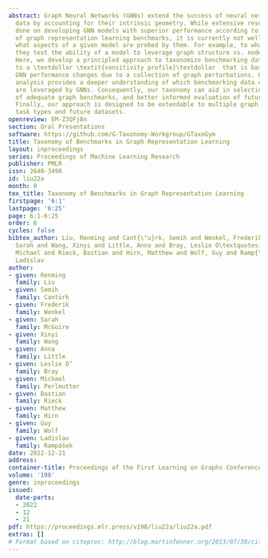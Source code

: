 ```yaml
---
abstract: Graph Neural Networks (GNNs) extend the success of neural networks to graph-structured
  data by accounting for their intrinsic geometry. While extensive research has been
  done on developing GNN models with superior performance according to a collection
  of graph representation learning benchmarks, it is currently not well understood
  what aspects of a given model are probed by them. For example, to what extent do
  they test the ability of a model to leverage graph structure vs. node features?
  Here, we develop a principled approach to taxonomize benchmarking datasets according
  to a \textdollar \textit{sensitivity profile}\textdollar  that is based on how much
  GNN performance changes due to a collection of graph perturbations. Our data-driven
  analysis provides a deeper understanding of which benchmarking data characteristics
  are leveraged by GNNs. Consequently, our taxonomy can aid in selection and development
  of adequate graph benchmarks, and better informed evaluation of future GNN methods.
  Finally, our approach is designed to be extendable to multiple graph prediction
  task types and future datasets.
openreview: EM-Z3QFj8n
section: Oral Presentations
software: https://github.com/G-Taxonomy-Workgroup/GTaxoGym
title: Taxonomy of Benchmarks in Graph Representation Learning
layout: inproceedings
series: Proceedings of Machine Learning Research
publisher: PMLR
issn: 2640-3498
id: liu22a
month: 0
tex_title: Taxonomy of Benchmarks in Graph Representation Learning
firstpage: '6:1'
lastpage: '6:25'
page: 6:1-6:25
order: 6
cycles: false
bibtex_author: Liu, Renming and Cant{\"u}rk, Semih and Wenkel, Frederik and McGuire,
  Sarah and Wang, Xinyi and Little, Anna and Bray, Leslie O\textquotesingle and Perlmutter,
  Michael and Rieck, Bastian and Hirn, Matthew and Wolf, Guy and Ramp{\'a}{\v s}ek,
  Ladislav
author:
- given: Renming
  family: Liu
- given: Semih
  family: Cantürk
- given: Frederik
  family: Wenkel
- given: Sarah
  family: McGuire
- given: Xinyi
  family: Wang
- given: Anna
  family: Little
- given: Leslie O’
  family: Bray
- given: Michael
  family: Perlmutter
- given: Bastian
  family: Rieck
- given: Matthew
  family: Hirn
- given: Guy
  family: Wolf
- given: Ladislav
  family: Rampášek
date: 2022-12-21
address:
container-title: Proceedings of the First Learning on Graphs Conference
volume: '198'
genre: inproceedings
issued:
  date-parts:
  - 2022
  - 12
  - 21
pdf: https://proceedings.mlr.press/v198/liu22a/liu22a.pdf
extras: []
# Format based on citeproc: http://blog.martinfenner.org/2013/07/30/citeproc-yaml-for-bibliographies/
---
```

